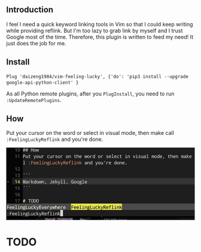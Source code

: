 ## Introduction
I feel I need a quick keyword linking tools in Vim so that I could keep writing while providing reflink. But I'm too lazy to grab link by myself and I trust Google most of the time. Therefore, this plugin is written to feed my need! It just does the job for me.

## Install
```
Plug 'daizeng1984/vim-feeling-lucky', {'do': 'pip3 install --upgrade google-api-python-client' }
```
As all Python remote plugins, after you `PlugInstall`, you need to run `:UpdateRemotePlugins`.

## How
Put your cursor on the word or select in visual mode, then make call `:FeelingLuckyReflink` and you're done.

![Feeling Lucky](./misc/feeling-lucky.gif "Feeling Lucky!")

# TODO
